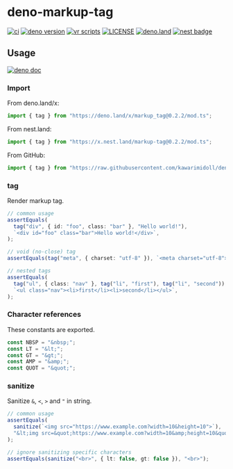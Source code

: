 # deno-markup-tag

[![ci](https://github.com/kawarimidoll/deno-markup-tag/workflows/ci/badge.svg)](.github/workflows/ci.yml)
[![deno version](https://img.shields.io/badge/deno-%5E1.13.0-green?logo=deno)](https://deno.land)
[![vr scripts](https://badges.velociraptor.run/flat.svg)](https://velociraptor.run)
[![LICENSE](https://img.shields.io/badge/license-MIT-brightgreen)](LICENSE)
[![deno.land](https://img.shields.io/github/v/tag/kawarimidoll/deno-markup-tag?style=flat&logo=deno&label=deno.land&color=steelblue&sort=semver)](https://deno.land/x/markup_tag)
[![nest badge](https://nest.land/badge.svg)](https://nest.land/package/markup-tag)

## Usage

[![deno doc](https://doc.deno.land/badge.svg)](https://doc.deno.land/https/deno.land/x/markup_tag/mod.ts)

### Import

From deno.land/x:

```ts
import { tag } from "https://deno.land/x/markup_tag@0.2.2/mod.ts";
```

From nest.land:

```ts
import { tag } from "https://x.nest.land/markup-tag@0.2.2/mod.ts";
```

From GitHub:

```ts
import { tag } from "https://raw.githubusercontent.com/kawarimidoll/deno-markup-tag/0.2.2/mod.ts";
```

### tag

Render markup tag.

```ts
// common usage
assertEquals(
  tag("div", { id: "foo", class: "bar" }, "Hello world!"),
  `<div id="foo" class="bar">Hello world!</div>`,
);

// void (no-close) tag
assertEquals(tag("meta", { charset: "utf-8" }), `<meta charset="utf-8">`);

// nested tags
assertEquals(
  tag("ul", { class: "nav" }, tag("li", "first"), tag("li", "second")),
  `<ul class="nav"><li>first</li><li>second</li></ul>`,
);
```

### Character references

These constants are exported.

```ts
const NBSP = "&nbsp;";
const LT = "&lt;";
const GT = "&gt;";
const AMP = "&amp;";
const QUOT = "&quot;";
```

### sanitize

Sanitize `&`, `<`, `>` and `"` in string.

```ts
// common usage
assertEquals(
  sanitize(`<img src="https://www.example.com?width=10&height=10">`),
  "&lt;img src=&quot;https://www.example.com?width=10&amp;height=10&quot;&gt;",
);

// ignore sanitizing specific characters
assertEquals(sanitize("<br>", { lt: false, gt: false }), "<br>");
```
